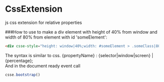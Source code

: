# CssExtension
js css extension for relative properties

###How to use
to make a div element with height of 40% from window and width of 80% from element with id 'someElement':
<br/>
```html
<div csse-style="height: window|40%;width: #someElement > .someClass|80%;"></div>
```

The syntax is similar to css. {propertyName} : {selector|window|screen} | {percentage};
<br/>
And in the document ready event call 
```javascript
csse.bootstrap()
```
